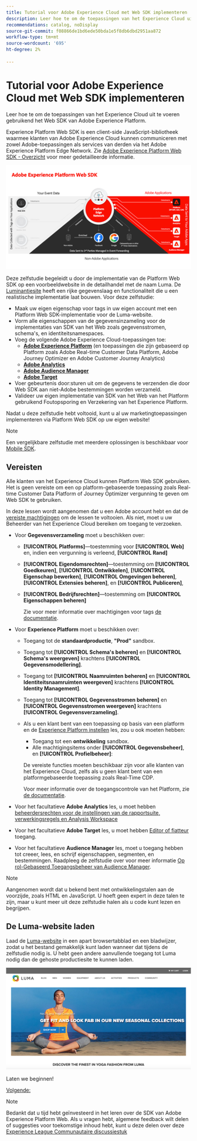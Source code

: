 ```yaml
---
title: Tutorial voor Adobe Experience Cloud met Web SDK implementeren
description: Leer hoe te om de toepassingen van het Experience Cloud uit te voeren gebruikend het Web SDK van Adobe Experience Platform.
recommendations: catalog, noDisplay
source-git-commit: f08866de1bd6ede50bda1e5f8db6dbd2951aa872
workflow-type: tm+mt
source-wordcount: '695'
ht-degree: 2%

---
```


# Tutorial voor Adobe Experience Cloud met Web SDK implementeren

Leer hoe te om de toepassingen van het Experience Cloud uit te voeren gebruikend het Web SDK van Adobe Experience Platform.

Experience Platform Web SDK is een client-side JavaScript-bibliotheek waarmee klanten van Adobe Experience Cloud kunnen communiceren met zowel Adobe-toepassingen als services van derden via het Adobe Experience Platform Edge Network. Zie [Adobe Experience Platform Web SDK - Overzicht](https://experienceleague.adobe.com/docs/experience-platform/edge/home.html) voor meer gedetailleerde informatie.

![Experience Platform Web SDK-architectuur](assets/dc-websdk.png)

Deze zelfstudie begeleidt u door de implementatie van de Platform Web SDK op een voorbeeldwebsite in de detailhandel met de naam Luma. De [Luminantiesite](https://luma.enablementadobe.com/content/luma/us/en.html) heeft een rijke gegevenslaag en functionaliteit die u een realistische implementatie laat bouwen. Voor deze zelfstudie:

* Maak uw eigen eigenschap voor tags in uw eigen account met een Platform Web SDK-implementatie voor de Luma-website.
* Vorm alle eigenschappen van de gegevensinzameling voor de implementaties van SDK van het Web zoals gegevensstromen, schema&#39;s, en identiteitsnamespaces.
* Voeg de volgende Adobe Experience Cloud-toepassingen toe:
   * **[Adobe Experience Platform](setup-experience-platform.md)** (en toepassingen die zijn gebaseerd op Platform zoals Adobe Real-time Customer Data Platform, Adobe Journey Optimizer en Adobe Customer Journey Analytics)
   * **[Adobe Analytics](setup-analytics.md)**
   * **[Adobe Audience Manager](setup-audience-manager.md)**
   * **[Adobe Target](setup-target.md)**
* Voer gebeurtenis door:sturen uit om de gegevens te verzenden die door Web SDK aan niet-Adobe bestemmingen worden verzameld.
* Valideer uw eigen implementatie van SDK van het Web van het Platform gebruikend Foutopsporing en Verzekering van het Experience Platform.

Nadat u deze zelfstudie hebt voltooid, kunt u al uw marketingtoepassingen implementeren via Platform Web SDK op uw eigen website!


>[!NOTE]
>
>Een vergelijkbare zelfstudie met meerdere oplossingen is beschikbaar voor [Mobile SDK](../tutorial-mobile-sdk/overview.md).

## Vereisten

Alle klanten van het Experience Cloud kunnen Platform Web SDK gebruiken. Het is geen vereiste om een op platform-gebaseerde toepassing zoals Real-time Customer Data Platform of Journey Optimizer vergunning te geven om Web SDK te gebruiken.

In deze lessen wordt aangenomen dat u een Adobe account hebt en dat de [vereiste machtigingen](configure-permissions.md) om de lessen te voltooien. Als niet, moet u uw Beheerder van het Experience Cloud bereiken om toegang te verzoeken.

* Voor **Gegevensverzameling** moet u beschikken over:
   * **[!UICONTROL Platforms]**—toestemming voor **[!UICONTROL Web]** en, indien een vergunning is verleend, **[!UICONTROL Rand]**
   * **[!UICONTROL Eigendomsrechten]**—toestemming om **[!UICONTROL Goedkeuren]**, **[!UICONTROL Ontwikkelen]**, **[!UICONTROL Eigenschap bewerken]**, **[!UICONTROL Omgevingen beheren]**, **[!UICONTROL Extensies beheren]**, en **[!UICONTROL Publiceren]**,
   * **[!UICONTROL Bedrijfsrechten]**—toestemming om **[!UICONTROL Eigenschappen beheren]**

     Zie voor meer informatie over machtigingen voor tags [de documentatie](https://experienceleague.adobe.com/docs/experience-platform/tags/admin/user-permissions.html).

* Voor **Experience Platform** moet u beschikken over:

   * Toegang tot de **standaardproductie**, **&quot;Prod&quot;** sandbox.
   * Toegang tot **[!UICONTROL Schema&#39;s beheren]** en **[!UICONTROL Schema&#39;s weergeven]** krachtens **[!UICONTROL Gegevensmodellering]**.
   * Toegang tot **[!UICONTROL Naamruimten beheren]** en **[!UICONTROL Identiteitsnaamruimten weergeven]** krachtens **[!UICONTROL Identity Management]**.
   * Toegang tot **[!UICONTROL Gegevensstromen beheren]** en **[!UICONTROL Gegevensstromen weergeven]** krachtens **[!UICONTROL Gegevensverzameling]**.
   * Als u een klant bent van een toepassing op basis van een platform en de [Experience Platform instellen](setup-experience-platform.md) les, zou u ook moeten hebben:
      * Toegang tot een **ontwikkeling** sandbox.
      * Alle machtigingsitems onder **[!UICONTROL Gegevensbeheer]**, en **[!UICONTROL Profielbeheer]**:

     De vereiste functies moeten beschikbaar zijn voor alle klanten van het Experience Cloud, zelfs als u geen klant bent van een platformgebaseerde toepassing zoals Real-Time CDP.

     Voor meer informatie over de toegangscontrole van het Platform, zie [de documentatie](https://experienceleague.adobe.com/docs/experience-platform/access-control/home.html).

* Voor het facultatieve **Adobe Analytics** les, u moet hebben [beheerdersrechten voor de instellingen van de rapportsuite, verwerkingsregels en Analysis Workspace](https://experienceleague.adobe.com/docs/analytics/admin/admin-console/home.html)

* Voor het facultatieve **Adobe Target** les, u moet hebben [Editor of fiatteur](https://experienceleague.adobe.com/docs/target/using/administer/manage-users/enterprise/properties-overview.html#section_8C425E43E5DD4111BBFC734A2B7ABC80) toegang.

* Voor het facultatieve **Audience Manager** les, moet u toegang hebben tot creeer, lees, en schrijf eigenschappen, segmenten, en bestemmingen. Raadpleeg de zelfstudie over voor meer informatie [Op rol-Gebaseerd Toegangsbeheer van Audience Manager](https://experienceleague.adobe.com/docs/audience-manager-learn/tutorials/setup-and-admin/user-management/setting-permissions-with-role-based-access-control.html?lang=en).


>[!NOTE]
>
>Aangenomen wordt dat u bekend bent met ontwikkelingstalen aan de voorzijde, zoals HTML en JavaScript. U hoeft geen expert in deze talen te zijn, maar u kunt meer uit deze zelfstudie halen als u code kunt lezen en begrijpen.

## De Luma-website laden

Laad de [Luma-website](https://luma.enablementadobe.com/content/luma/us/en.html) in een apart browsertabblad en een bladwijzer, zodat u het bestand gemakkelijk kunt laden wanneer dat tijdens de zelfstudie nodig is. U hebt geen andere aanvullende toegang tot Luma nodig dan de gehoste productiesite te kunnen laden.

[![Luma-website](assets/old-overview-luma.png)](https://luma.enablementadobe.com/content/luma/us/en.html)

Laten we beginnen!

[Volgende: ](configure-schemas.md)

>[!NOTE]
>
>Bedankt dat u tijd hebt geïnvesteerd in het leren over de SDK van Adobe Experience Platform Web. Als u vragen hebt, algemene feedback wilt delen of suggesties voor toekomstige inhoud hebt, kunt u deze delen over deze [Experience League Communautaire discussiestuk](https://experienceleaguecommunities.adobe.com/t5/adobe-experience-platform-launch/tutorial-discussion-implement-adobe-experience-cloud-with-web/td-p/444996)
